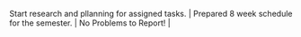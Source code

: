 


Start research and pllanning for assigned tasks. | Prepared 8 week schedule for the semester. | No Problems to Report! |
